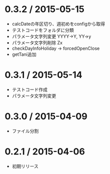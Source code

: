  0.3.2 / 2015-05-15
===================

 * calcDateの年区切り、週初めをconfigから取得
 * テストコードをフォルダに分類
 * パラメータ文字列変更 YYYY->Y, YY->y
 * パラメータ文字列削除 Zx
 * checkDayInfoHoliday -> forcedOpenClose
 * getTani追加


 0.3.1 / 2015-05-14
===================

 * テストコード作成
 * パラメータ文字列変更
 

 0.3.0 / 2015-04-09
===================

 * ファイル分割


 0.2.1 / 2015-04-06
===================

 * 初期リリース
